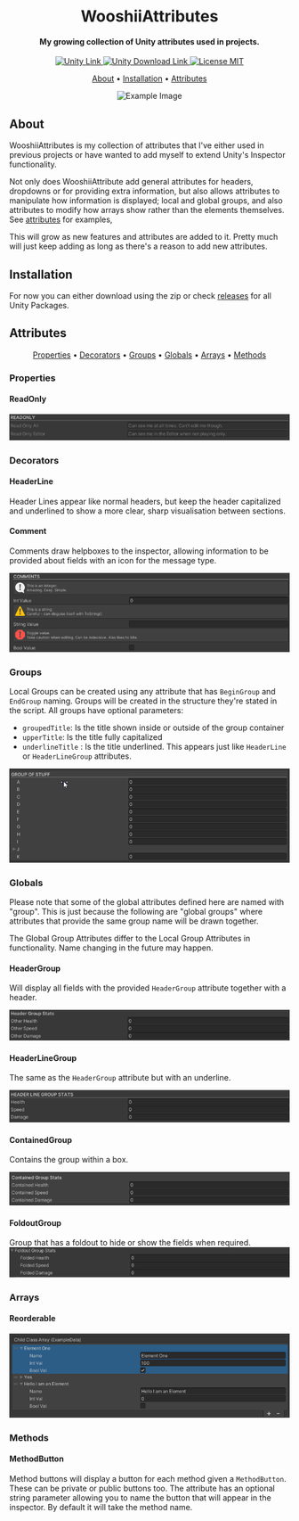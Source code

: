 
<h1 align="center">WooshiiAttributes</h1>
<h4 align="center">My growing collection of Unity attributes used in projects.</h4>
<p align="center">
 <a href="https://unity3d.com">
  <img src="https://img.shields.io/badge/Made%20with-Unity-grey.svg?style=for-the-badge&logo=unity" alt="Unity Link">
 <a href="https://unity3d.com/get-unity/download">
  <img src="https://img.shields.io/badge/Supported-2018.4+-grey.svg?style=for-the-badge&logo=unity" alt="Unity Download Link">
 <a href="https://github.com/WooshiiDev/WooshiiAttributes/blob/main/LICENSE">
 <img src="https://img.shields.io/badge/License-MIT-brightgreen.svg?style=for-the-badge" alt="License MIT">
</p>

<p align="center"> 
  <a href="#about">About</a> •
  <a href="#installation">Installation</a> •
  <a href="#attributes">Attributes</a>
</p>

<p align="center"> 
 <img src="https://i.imgur.com/P9QFjAA.png?1" alt="Example Image">
</p>

## About

<p>
 WooshiiAttributes is my collection of attributes that I've either used in previous projects or have wanted to add myself to extend Unity's Inspector functionality.
</p>

<p>
 Not only does WooshiiAttribute add general attributes for headers, dropdowns or for providing extra information, but also allows attributes to manipulate how information is displayed; local and global groups, and also attributes to modify how arrays show rather than the elements themselves. See <a href="#attributes">attributes</a> for examples,
</p>

<p>This will grow as new features and attributes are added to it. Pretty much will just keep adding as long as there's a reason to add new attributes.</p>
 
## Installation
 
<p>
 For now you can either download using the zip or check <a href="https://github.com/WooshiiDev/WooshiiAttributes/releases">releases</a> for all Unity Packages.
</p>

## Attributes

<p align="center"> 
  <a href="#properties">Properties</a> •
  <a href="#decorators">Decorators</a> •
  <a href="#groups">Groups</a> •
  <a href="#globals">Globals</a> •
  <a href="#arrays">Arrays</a> •
  <a href="#methods">Methods</a>
</p>

### Properties

#### ReadOnly 

<a>
 <img src="https://github.com/WooshiiDev/WooshiiAttributes/blob/readme-assets/.github/README_Attr_ReadOnly_Example.png">
</a>

### Decorators

#### HeaderLine 

Header Lines appear like normal headers, but keep the header capitalized and underlined to show a more clear, sharp visualisation between sections.

#### Comment

Comments draw helpboxes to the inspector, allowing information to be provided about fields with an icon for the message type.

<a>
 <img src="https://github.com/WooshiiDev/WooshiiAttributes/blob/readme-assets/.github/README_Attr_Comment_Example.png">
</a>

### Groups

Local Groups can be created using any attribute that has `BeginGroup` and `EndGroup` naming. Groups will be created in the structure they're stated in the script. All groups have optional parameters:
 - `groupedTitle`: Is the title shown inside or outside of the group container
 - `upperTitle`: Is the title fully capitalized 
 - `underlineTitle` : Is the title underlined. This appears just like `HeaderLine` or `HeaderLineGroup` attributes.
<a>
 <img src="https://github.com/WooshiiDev/WooshiiAttributes/blob/readme-assets/.github/README_Attr_LocalGroup_Example.png">
</a>

### Globals

Please note that some of the global attributes defined here are named with "group". This is just because the following are "global groups" where attributes that provide the same group name will be drawn together.

The Global Group Attributes differ to the Local Group Attributes in functionality. Name changing in the future may happen.

#### HeaderGroup

Will display all fields with the provided `HeaderGroup` attribute together with a header. 

<a>
 <img src="https://github.com/WooshiiDev/WooshiiAttributes/blob/readme-assets/.github/README_Attr_GlobHeader_Example.png">
</a>

#### HeaderLineGroup

The same as the `HeaderGroup` attribute but with an underline.

<a>
 <img src="https://github.com/WooshiiDev/WooshiiAttributes/blob/readme-assets/.github/README_Attr_GlobHeaderLine_Example.png">
</a>

#### ContainedGroup

Contains the group within a box.

<a>
 <img src="https://github.com/WooshiiDev/WooshiiAttributes/blob/readme-assets/.github/README_Attr_GlobContained_Example.png">
</a>

#### FoldoutGroup

Group that has a foldout to hide or show the fields when required.
<a>
 <img src="https://github.com/WooshiiDev/WooshiiAttributes/blob/readme-assets/.github/README_Attr_GlobFoldout_Example.png">
</a>

### Arrays

#### Reorderable

<a>
 <img src="https://github.com/WooshiiDev/WooshiiAttributes/blob/readme-assets/.github/README_Attr_Reorderable_Example.png">
</a>

### Methods

#### MethodButton

Method buttons will display a button for each method given a `MethodButton`. These can be private or public buttons too. The attribute has an optional string parameter allowing you to name the button that will appear in the inspector. By default it will take the method name.

<Todo>
